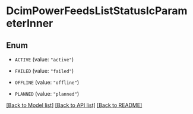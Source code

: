 # DcimPowerFeedsListStatusIcParameterInner

## Enum


* `ACTIVE` (value: `"active"`)

* `FAILED` (value: `"failed"`)

* `OFFLINE` (value: `"offline"`)

* `PLANNED` (value: `"planned"`)


[[Back to Model list]](../README.md#documentation-for-models) [[Back to API list]](../README.md#documentation-for-api-endpoints) [[Back to README]](../README.md)


